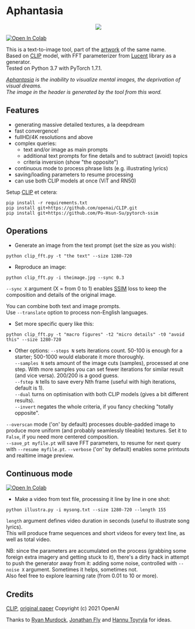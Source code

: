# Aphantasia

<p align='center'><img src='_out/Aphantasia.jpg' /></p>

[![Open In Colab](https://colab.research.google.com/assets/colab-badge.svg)](https://colab.research.google.com/github/eps696/aphantasia/blob/master/Aphantasia.ipynb)

This is a text-to-image tool, part of the [artwork] of the same name.   
Based on [CLIP] model, with FFT parameterizer from [Lucent] library as a generator.  
Tested on Python 3.7 with PyTorch 1.7.1. 

*[Aphantasia] is the inability to visualize mental images, the deprivation of visual dreams.  
The image in the header is generated by the tool from this word.*

## Features
* generating massive detailed textures, a la deepdream
* fast convergence!
* fullHD/4K resolutions and above
* complex queries:
	* text and/or image as main prompts
	* additional text prompts for fine details and to subtract (avoid) topics
	* criteria inversion (show "the opposite")
* continuous mode to process phrase lists (e.g. illustrating lyrics)
* saving/loading parameters to resume processing
* can use both CLIP models at once (ViT and RN50)

Setup [CLIP] et cetera:
```
pip install -r requirements.txt
pip install git+https://github.com/openai/CLIP.git
pip install git+https://github.com/Po-Hsun-Su/pytorch-ssim
```

## Operations

* Generate an image from the text prompt (set the size as you wish):
```
python clip_fft.py -t "the text" --size 1280-720
```
* Reproduce an image:
```
python clip_fft.py -i theimage.jpg --sync 0.3
```
`--sync X` argument (X = from 0 to 1) enables [SSIM] loss to keep the composition and details of the original image. 

You can combine both text and image prompts.  
Use `--translate` option to process non-English languages. 

* Set more specific query like this:
```
python clip_fft.py -t "macro figures" -t2 "micro details" -t0 "avoid this" --size 1280-720 
```

* Other options:
`--steps N` sets iterations count. 50-100 is enough for a starter; 500-1000 would elaborate it more thoroughly.  
`--samples N` sets amount of the image cuts (samples), processed at one step. With more samples you can set fewer iterations for similar result (and vice versa). 200/200 is a good guess.  
`--fstep N` tells to save every Nth frame (useful with high iterations, default is 1).  
`--dual` turns on optimisation with both CLIP models (gives a bit different results).  
`--invert` negates the whole criteria, if you fancy checking "totally opposite".

`--overscan` mode ('on' by default) processes double-padded image to produce more uniform (and probably seamlessly tileable) textures. Set it to `False`, if you need more centered composition.  
`--save_pt myfile.pt` will save FFT parameters, to resume for next query with `--resume myfile.pt`.
`--verbose` ('on' by default) enables some printouts and realtime image preview.

## Continuous mode 
[![Open In Colab](https://colab.research.google.com/assets/colab-badge.svg)](https://colab.research.google.com/github/eps696/aphantasia/blob/master/Illustra.ipynb)

* Make a video from text file, processing it line by line in one shot:
```
python illustra.py -i mysong.txt --size 1280-720 --length 155
```
`length` argument defines video duration in seconds (useful to illustrate song lyrics).  
This will produce frame sequences and short videos for every text line, as well as total video. 

NB: since the parameters are accumulated on the process (grabbing some foreign extra imagery and getting stuck to it), 
there's a dirty hack in attempt to push the generator away from it: adding some noise, controlled with `--noise X` argument. Sometimes it helps, sometimes not.  
Also feel free to explore learning rate (from 0.01 to 10 or more).

## Credits

[CLIP], [original paper] 
Copyright (c) 2021 OpenAI

Thanks to [Ryan Murdock], [Jonathan Fly] and [Hannu Toyryla] for ideas.

[artwork]: <https://vimeo.com/518360242>
[Aphantasia]: <https://en.wikipedia.org/wiki/Aphantasia>
[CLIP]: <https://openai.com/blog/clip>
[Lucent]: <https://github.com/greentfrapp/lucent>
[SSIM]: <https://github.com/Po-Hsun-Su/pytorch-ssim>
[Ryan Murdock]: <https://twitter.com/advadnoun>
[Jonathan Fly]: <https://twitter.com/jonathanfly>
[Hannu Toyryla]: <https://twitter.com/htoyryla>
[original paper]: <https://cdn.openai.com/papers/Learning_Transferable_Visual_Models_From_Natural_Language_Supervision.pdf>
